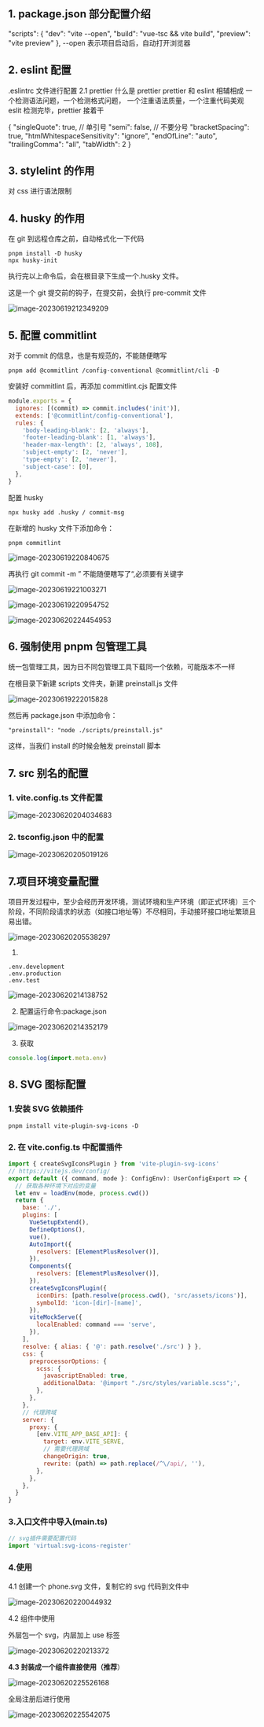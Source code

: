 ## 1. package.json 部分配置介绍

"scripts": {
"dev": "vite --open",
"build": "vue-tsc && vite build",
"preview": "vite preview"
},
--open 表示项目启动后，自动打开浏览器

## 2. eslint 配置

.eslintrc 文件进行配置
2.1 prettier
什么是 prettier
prettier 和 eslint 相辅相成
一个检测语法问题，一个检测格式问题，
一个注重语法质量，一个注重代码美观
eslit 检测完毕，prettier 接着干

{
"singleQuote": true, // 单引号
"semi": false, // 不要分号
"bracketSpacing": true,
"htmlWhitespaceSensitivity": "ignore",
"endOfLine": "auto",
"trailingComma": "all",
"tabWidth": 2
}

## 3. stylelint 的作用

对 css 进行语法限制

## 4. husky 的作用

在 git 到远程仓库之前，自动格式化一下代码

```
pnpm install -D husky
npx husky-init
```

执行完以上命令后，会在根目录下生成一个.husky 文件。

这是一个 git 提交前的钩子，在提交前，会执行 pre-commit 文件

![image-20230619212349209](C:\Users\Administrator\AppData\Roaming\Typora\typora-user-images\image-20230619212349209.png)

## 5. 配置 commitlint

对于 commit 的信息，也是有规范的，不能随便瞎写

```
pnpm add @commitlint /config-conventional @commitlint/cli -D
```

安装好 commitlint 后，再添加 commitlint.cjs 配置文件

```js
module.exports = {
  ignores: [(commit) => commit.includes('init')],
  extends: ['@commitlint/config-conventional'],
  rules: {
    'body-leading-blank': [2, 'always'],
    'footer-leading-blank': [1, 'always'],
    'header-max-length': [2, 'always', 108],
    'subject-empty': [2, 'never'],
    'type-empty': [2, 'never'],
    'subject-case': [0],
  },
}
```

配置 husky

```
npx husky add .husky / commit-msg
```

在新增的 husky 文件下添加命令：

```
pnpm commitlint
```

![image-20230619220840675](C:\Users\Administrator\AppData\Roaming\Typora\typora-user-images\image-20230619220840675.png)

再执行 git commit -m ” 不能随便瞎写了“,必须要有关键字

![image-20230619221003271](C:\Users\Administrator\AppData\Roaming\Typora\typora-user-images\image-20230619221003271.png)

![image-20230619220954752](C:\Users\Administrator\AppData\Roaming\Typora\typora-user-images\image-20230619220954752.png)

![image-20230620224454953](C:\Users\Administrator\AppData\Roaming\Typora\typora-user-images\image-20230620224454953.png)

## 6. 强制使用 pnpm 包管理工具

统一包管理工具，因为日不同包管理工具下载同一个依赖，可能版本不一样

在根目录下新建 scripts 文件夹，新建 preinstall.js 文件

![image-20230619222015828](C:\Users\Administrator\AppData\Roaming\Typora\typora-user-images\image-20230619222015828.png)

然后再 package.json 中添加命令：

```
"preinstall": "node ./scripts/preinstall.js"
```

这样，当我们 install 的时候会触发 preinstall 脚本

## 7. src 别名的配置

### 1. vite.config.ts 文件配置

![image-20230620204034683](C:\Users\Administrator\AppData\Roaming\Typora\typora-user-images\image-20230620204034683.png)

### 2. tsconfig.json 中的配置

![image-20230620205019126](C:\Users\Administrator\AppData\Roaming\Typora\typora-user-images\image-20230620205019126.png)

## 7.项目环境变量配置

项目开发过程中，至少会经历开发环境，测试环境和生产环境（即正式环境）三个阶段，不同阶段请求的状态（如接口地址等）不尽相同，手动接环接口地址繁琐且易出错。

![image-20230620205538297](C:\Users\Administrator\AppData\Roaming\Typora\typora-user-images\image-20230620205538297.png)

1.

```
.env.development
.env.production
.env.test
```

![image-20230620214138752](C:\Users\Administrator\AppData\Roaming\Typora\typora-user-images\image-20230620214138752.png)

2. 配置运行命令:package.json

![image-20230620214352179](C:\Users\Administrator\AppData\Roaming\Typora\typora-user-images\image-20230620214352179.png)

3. 获取

```js
console.log(import.meta.env)
```

## 8. SVG 图标配置

### 1.安装 SVG 依赖插件

```
pnpm install vite-plugin-svg-icons -D
```

### 2. 在 vite.config.ts 中配置插件

```javascript
import { createSvgIconsPlugin } from 'vite-plugin-svg-icons'
// https://vitejs.dev/config/
export default ({ command, mode }: ConfigEnv): UserConfigExport => {
  // 获取各种环境下对应的变量
  let env = loadEnv(mode, process.cwd())
  return {
    base: './',
    plugins: [
      VueSetupExtend(),
      DefineOptions(),
      vue(),
      AutoImport({
        resolvers: [ElementPlusResolver()],
      }),
      Components({
        resolvers: [ElementPlusResolver()],
      }),
      createSvgIconsPlugin({
        iconDirs: [path.resolve(process.cwd(), 'src/assets/icons')],
        symbolId: 'icon-[dir]-[name]',
      }),
      viteMockServe({
        localEnabled: command === 'serve',
      }),
    ],
    resolve: { alias: { '@': path.resolve('./src') } },
    css: {
      preprocessorOptions: {
        scss: {
          javascriptEnabled: true,
          additionalData: '@import "./src/styles/variable.scss";',
        },
      },
    },
    // 代理跨域
    server: {
      proxy: {
        [env.VITE_APP_BASE_API]: {
          target: env.VITE_SERVE,
          // 需要代理跨域
          changeOrigin: true,
          rewrite: (path) => path.replace(/^\/api/, ''),
        },
      },
    },
  }
}
```

### 3.入口文件中导入(main.ts)

```javascript
// svg插件需要配置代码
import 'virtual:svg-icons-register'
```

### 4.使用

4.1 创建一个 phone.svg 文件，复制它的 svg 代码到文件中

![image-20230620220044932](C:\Users\Administrator\AppData\Roaming\Typora\typora-user-images\image-20230620220044932.png)

4.2 组件中使用

外层包一个 svg，内层加上 use 标签

![image-20230620220213372](C:\Users\Administrator\AppData\Roaming\Typora\typora-user-images\image-20230620220213372.png)

**4.3 封装成一个组件直接使用（推荐**）

![image-20230620225526168](C:\Users\Administrator\AppData\Roaming\Typora\typora-user-images\image-20230620225526168.png)

全局注册后进行使用

![image-20230620225542075](C:\Users\Administrator\AppData\Roaming\Typora\typora-user-images\image-20230620225542075.png)

